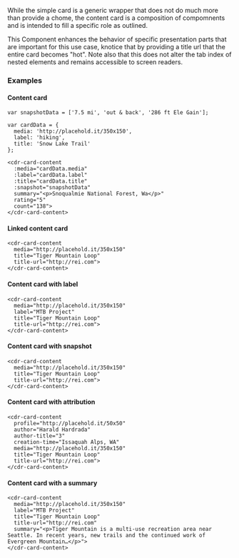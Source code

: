 While the simple card is a generic wrapper that does not do much more than provide a chome, the content card is a composition of compomnents and is intended to fill a specific role as outlined. 
 
This Component enhances the behavior of specific presentation parts that are important for this use case, knotice that by providing a title url that the entire card becomes "hot". Note also that this does not alter the tab index of nested elements and remains accessible to screen readers. 
 
### Examples 
 
#### Content card  
``` 
var snapshotData = ['7.5 mi', 'out & back', '286 ft Ele Gain'];

var cardData = {
  media: 'http://placehold.it/350x150',
  label: 'hiking',
  title: 'Snow Lake Trail'
};

<cdr-card-content 
  :media="cardData.media"
  :label="cardData.label"
  :title="cardData.title"
  :snapshot="snapshotData"
  summary="<p>Snoqualmie National Forest, Wa</p>"
  rating="5"
  count="138">
</cdr-card-content>
``` 
#### Linked content card  
``` 
<cdr-card-content
  media="http://placehold.it/350x150"
  title="Tiger Mountain Loop"
  title-url="http://rei.com"> 
</cdr-card-content> 
``` 
#### Content card with label
``` 
<cdr-card-content 
  media="http://placehold.it/350x150"
  label="MTB Project"
  title="Tiger Mountain Loop"
  title-url="http://rei.com">
</cdr-card-content>
``` 
#### Content card with snapshot
``` 
<cdr-card-content
  media="http://placehold.it/350x150"
  title="Tiger Mountain Loop"
  title-url="http://rei.com">
</cdr-card-content>
``` 
#### Content card with attribution
``` 
<cdr-card-content
  profile="http://placehold.it/50x50"
  author="Harald Hardrada"
  author-title="3"
  creation-time="Issaquah Alps, WA"
  media="http://placehold.it/350x150"
  title="Tiger Mountain Loop"
  title-url="http://rei.com">
</cdr-card-content>
``` 
#### Content card with a summary
```
<cdr-card-content 
  media="http://placehold.it/350x150"
  label="MTB Project"
  title="Tiger Mountain Loop"
  title-url="http://rei.com"
  summary="<p>Tiger Mountain is a multi-use recreation area near Seattle. In recent years, new trails and the continued work of Evergreen Mountain…</p>">
</cdr-card-content>
``` 
